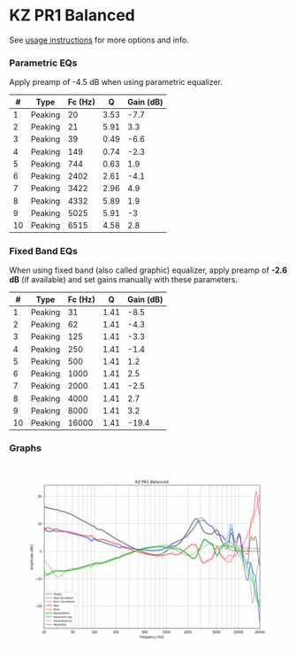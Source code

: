 # KZ PR1 Balanced
See [usage instructions](https://github.com/jaakkopasanen/AutoEq#usage) for more options and info.

### Parametric EQs
Apply preamp of -4.5 dB when using parametric equalizer.

|   # | Type    |   Fc (Hz) |    Q |   Gain (dB) |
|-----|---------|-----------|------|-------------|
|   1 | Peaking |        20 | 3.53 |        -7.7 |
|   2 | Peaking |        21 | 5.91 |         3.3 |
|   3 | Peaking |        39 | 0.49 |        -6.6 |
|   4 | Peaking |       149 | 0.74 |        -2.3 |
|   5 | Peaking |       744 | 0.63 |         1.9 |
|   6 | Peaking |      2402 | 2.61 |        -4.1 |
|   7 | Peaking |      3422 | 2.96 |         4.9 |
|   8 | Peaking |      4332 | 5.89 |         1.9 |
|   9 | Peaking |      5025 | 5.91 |        -3   |
|  10 | Peaking |      6515 | 4.58 |         2.8 |

### Fixed Band EQs
When using fixed band (also called graphic) equalizer, apply preamp of **-2.6 dB** (if available) and set gains manually with these parameters.

|   # | Type    |   Fc (Hz) |    Q |   Gain (dB) |
|-----|---------|-----------|------|-------------|
|   1 | Peaking |        31 | 1.41 |        -8.5 |
|   2 | Peaking |        62 | 1.41 |        -4.3 |
|   3 | Peaking |       125 | 1.41 |        -3.3 |
|   4 | Peaking |       250 | 1.41 |        -1.4 |
|   5 | Peaking |       500 | 1.41 |         1.2 |
|   6 | Peaking |      1000 | 1.41 |         2.5 |
|   7 | Peaking |      2000 | 1.41 |        -2.5 |
|   8 | Peaking |      4000 | 1.41 |         2.7 |
|   9 | Peaking |      8000 | 1.41 |         3.2 |
|  10 | Peaking |     16000 | 1.41 |       -19.4 |

### Graphs
![](./KZ%20PR1%20Balanced.png)

